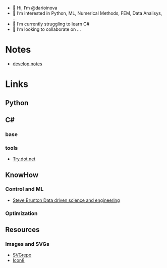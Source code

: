 - 👋 Hi, I’m @darioinova
- 👀 I’m interested in Python, ML, Numerical Methods, FEM, Data Analisys, ...
- 🌱 I’m currently struggling to learn C#
- 💞️ I’m looking to collaborate on ...



<!---
darioinova/darioinova is a ✨ special ✨ repository because its `README.md` (this file) appears on your GitHub profile.
You can click the Preview link to take a look at your changes.
--->
# Notes
 * [develop notes](develop/NOTES.md)

# Links

## Python


## C#
### base
### tools
 * [Try.dot.net](https://try.dot.net/)

## KnowHow
### Control and ML
 * [Steve Brunton Data driven science and engineering](http://databookuw.com/)


### Optimization


## Resources
### Images and SVGs
 * [SVGrepo](https://www.svgrepo.com/)
 * [Icon8](https://icons8.com/)

